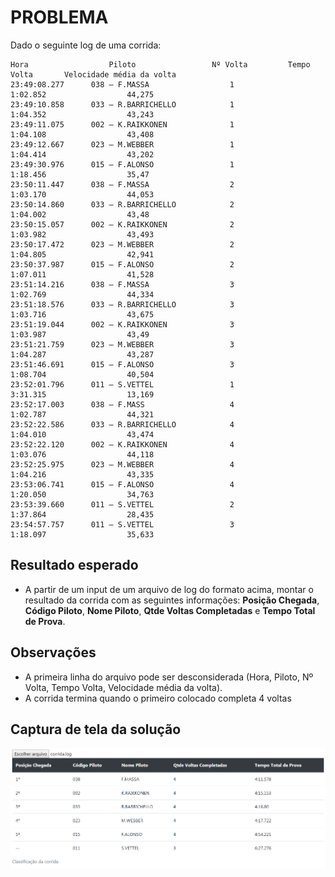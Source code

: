 PROBLEMA
========
Dado o seguinte log de uma corrida:

```text
Hora                  Piloto                 Nº Volta         Tempo Volta       Velocidade média da volta
23:49:08.277      038 – F.MASSA                  1             1:02.852                  44,275
23:49:10.858      033 – R.BARRICHELLO            1             1:04.352                  43,243
23:49:11.075      002 – K.RAIKKONEN              1             1:04.108                  43,408
23:49:12.667      023 – M.WEBBER                 1             1:04.414                  43,202
23:49:30.976      015 – F.ALONSO                 1             1:18.456                  35,47
23:50:11.447      038 – F.MASSA                  2             1:03.170                  44,053
23:50:14.860      033 – R.BARRICHELLO            2             1:04.002                  43,48
23:50:15.057      002 – K.RAIKKONEN              2             1:03.982                  43,493
23:50:17.472      023 – M.WEBBER                 2             1:04.805                  42,941
23:50:37.987      015 – F.ALONSO                 2             1:07.011                  41,528
23:51:14.216      038 – F.MASSA                  3             1:02.769                  44,334
23:51:18.576      033 – R.BARRICHELLO            3             1:03.716                  43,675
23:51:19.044      002 – K.RAIKKONEN              3             1:03.987                  43,49
23:51:21.759      023 – M.WEBBER                 3             1:04.287                  43,287
23:51:46.691      015 – F.ALONSO                 3             1:08.704                  40,504
23:52:01.796      011 – S.VETTEL                 1             3:31.315                  13,169
23:52:17.003      038 – F.MASS                   4             1:02.787                  44,321
23:52:22.586      033 – R.BARRICHELLO            4             1:04.010                  43,474
23:52:22.120      002 – K.RAIKKONEN              4             1:03.076                  44,118
23:52:25.975      023 – M.WEBBER                 4             1:04.216                  43,335
23:53:06.741      015 – F.ALONSO                 4             1:20.050                  34,763
23:53:39.660      011 – S.VETTEL                 2             1:37.864                  28,435
23:54:57.757      011 – S.VETTEL                 3             1:18.097                  35,633

```

Resultado esperado
------------------
* A partir de um input de um arquivo de log do formato acima, montar o resultado da corrida com as seguintes informações: **Posição Chegada**, **Código Piloto**, **Nome Piloto**, **Qtde Voltas Completadas** e **Tempo Total de Prova**.

Observações
------------
* A primeira linha do arquivo pode ser desconsiderada (Hora, Piloto, Nº Volta, Tempo Volta, Velocidade média da volta).
* A corrida termina quando o primeiro colocado completa 4 voltas

Captura de tela da solução
--------------------------
![Classificação da corrida](https://github.com/adevecchi/LogCorrida/blob/master/screenshot.png)
